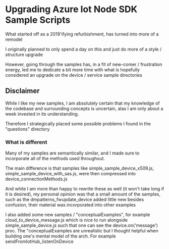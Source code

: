 # Upgrading Azure Iot Node SDK Sample Scripts

What started off as a 2019'ifying refurbishment, has turned into more of a remodel

I originally planned to only spend a day on this and just do more of a style / structure upgrade

However, going through the samples has, in a fit of new-comer / frustration energy, led me to dedicate a bit more time with what is hopefully considered an upgrade on the device / service sample directories

## Disclaimer

While I like my new samples, I am absolutely certain that my knowledge of the codebase and surrounding concepts is uncertain, alas I am only about a week invested in its understanding.

Therefore I strategically placed some possible problems I found in the "questions" directory


### What is different

Many of my samples are semantically similar, and I made sure to incorporate all of the methods used throughout.

The main difference is that samples like simple_sample_device_x509.js, simple_sample_device_with_sas.js, were then compressed into device_connectionMethods.js

And while I am more than happy to rewrite these as well (it won't take long if it is desired), my personal opinion was that a small amount of the samples, such as the dmpatterns_fwupdate_device added little new besides confusion, their material was incorporated into other examples

I also added some new samples / "conceptualExamples", for example cloud_to_device_message.js which is nice to run alongside simple_sample_device.js such that one can see the device.on('message') proc.
The "conceptualExamples are unrealistic but I thought helpful when building one's mental model of the arch. For example sendFromIotHub_listenOnDevice  

